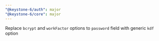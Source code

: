 ```yaml
---
"@keystone-6/auth": major
"@keystone-6/core": major
---
```


Replace `bcrypt` and `workFactor` options to `password` field with generic `kdf` option
